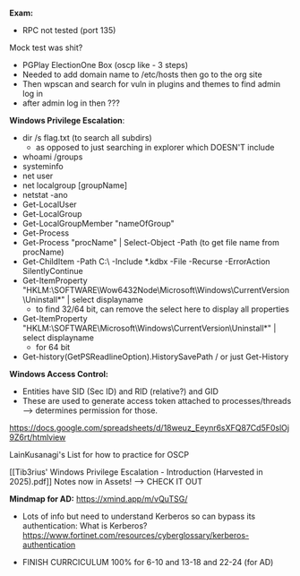 **Exam:** 
- RPC not tested (port 135)

Mock test was shit?
- PGPlay ElectionOne Box (oscp like - 3 steps)
- Needed to add domain name to /etc/hosts then go to the org site
- Then wpscan and search for vuln in plugins and themes to find admin log in
- after admin log in then ???

**Windows Privilege Escalation**: 
- dir /s flag.txt (to search all subdirs) 
	- as opposed to just searching in explorer which DOESN'T include 
- whoami /groups
- systeminfo
- net user
- net localgroup \[groupName]
- netstat -ano
- Get-LocalUser
- Get-LocalGroup
- Get-LocalGroupMember "nameOfGroup"
- Get-Process
- Get-Process "procName" | Select-Object -Path (to get file name from procName)
- Get-ChildItem -Path C:\ -Include *.kdbx -File -Recurse -ErrorAction SilentlyContinue
- Get-ItemProperty "HKLM:\SOFTWARE\Wow6432Node\Microsoft\Windows\CurrentVersion\Uninstall\*" | select displayname
	- to find 32/64 bit, can remove the select here to display all properties
- Get-ItemProperty "HKLM:\SOFTWARE\Microsoft\Windows\CurrentVersion\Uninstall\*" | select displayname
	- for 64 bit
- Get-history(GetPSReadlineOption).HistorySavePath / or just Get-History

**Windows Access Control:**
- Entities have SID (Sec ID) and RID (relative?) and GID
- These are used to generate access token attached to processes/threads --> determines permission for those.

https://docs.google.com/spreadsheets/d/18weuz_Eeynr6sXFQ87Cd5F0slOj9Z6rt/htmlview

LainKusanagi's List for how to practice for OSCP

[[Tib3rius' Windows Privilege Escalation - Introduction (Harvested in 2025).pdf]] Notes now in Assets! --> CHECK IT OUT

**Mindmap for AD:** https://xmind.app/m/vQuTSG/
- Lots of info but need to understand Kerberos so can bypass its authentication: What is Kerberos? 
https://www.fortinet.com/resources/cyberglossary/kerberos-authentication

- FINISH CURRCICULUM 100% for 6-10 and 13-18 and 22-24 (for AD)

